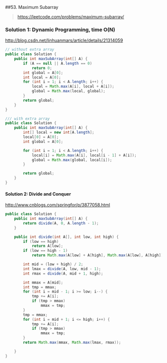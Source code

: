 ##53. Maximum Subarray
> https://leetcode.com/problems/maximum-subarray/

### Solution 1: Dynamic Programming, time O(N)
http://blog.csdn.net/linhuanmars/article/details/21314059
```java
// without extra array
public class Solution {
	public int maxSubArray(int[] A) {
		if (A == null || A.length == 0)
			return 0;
		int global = A[0];
		int local = A[0];
		for (int i = 1; i < A.length; i++) {
			local = Math.max(A[i], local + A[i]);
			global = Math.max(local, global);
		}
		return global;
	}
}
```
```java
/// with extra array
public class Solution {
	public int maxSubArray(int[] A) {
		int[] local = new int[A.length];
		local[0] = A[0];
		int global = A[0];

		for (int i = 1; i < A.length; i++) {
			local[i] = Math.max(A[i], local[i - 1] + A[i]);
			global = Math.max(global, local[i]);
		}

		return global;
	}
}
```
#### Solution 2: Divide and Conquer
http://www.cnblogs.com/springfor/p/3877058.html
```java
public class Solution {
	public int maxSubArray(int[] A) {
		return divide(A, 0, A.length - 1);
	}

	public int divide(int A[], int low, int high) {
		if (low == high)
			return A[low];
		if (low == high - 1)
			return Math.max(A[low] + A[high], Math.max(A[low], A[high]));

		int mid = (low + high) / 2;
		int lmax = divide(A, low, mid - 1);
		int rmax = divide(A, mid + 1, high);

		int mmax = A[mid];
		int tmp = mmax;
		for (int i = mid - 1; i >= low; i--) {
			tmp += A[i];
			if (tmp > mmax)
				mmax = tmp;
		}
		tmp = mmax;
		for (int i = mid + 1; i <= high; i++) {
			tmp += A[i];
			if (tmp > mmax)
				mmax = tmp;
		}
		return Math.max(mmax, Math.max(lmax, rmax));

	}
}
```
